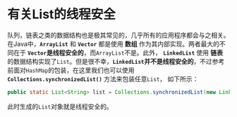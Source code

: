 有关List的线程安全
=============================================================
队列，链表之类的数据结构也是极其常见的，几乎所有的应用程序都会与之相关。在Java中，**`ArrayList`** 和 **`Vector`**
都是使用 **数组** 作为其内部实现。两者最大的不同在于 **`Vector`是线程安全的**，而`ArrayList`不是。此外，
**`LinkedList`** 使用 **链表** 的数据结构实现了`List`。但是很不幸，**`LinkedList`并不是线程安全的**，不过参考
前面对`HashMap`的包装，在这里我们也可以使用 **`Collections.synchronizedList()`** 方法来包装任意`List`，
如下所示：
```java
public static List<String> list = Collections.synchronizedList(new LinkedList<String>());
```
此时生成的`List`对象就是线程安全的。

